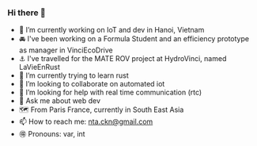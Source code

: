 ### Hi there 👋


- 🔭 I’m currently working on IoT and dev in Hanoi, Vietnam
- 🚘 I've been working on a Formula Student and an efficiency prototype as manager in VinciEcoDrive
- ⚓ I've travelled for the MATE ROV project at HydroVinci, named LaVieEnRust
- 🌱 I’m currently trying to learn rust
- 👯 I’m looking to collaborate on automated iot
- 🤔 I’m looking for help with real time communication (rtc)
- 💬 Ask me about web dev
- 🗺️ From Paris France, currently in South East Asia
- 📫 How to reach me: nta.ckn@gmail.com
- 🉐 Pronouns: var, int
